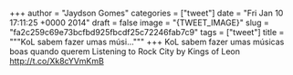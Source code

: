 
+++
author = "Jaydson Gomes"
categories = ["tweet"]
date = "Fri Jan 10 17:11:25 +0000 2014"
draft = false
image = "{TWEET_IMAGE}"
slug = "fa2c259c69e73bcfbd925fbcdf25c72246fab7c9"
tags = ["tweet"]
title = """KoL sabem fazer umas músi..."""
+++
KoL sabem fazer umas músicas boas quando querem Listening to Rock City by Kings of Leon http://t.co/Xk8cYVmKmB
